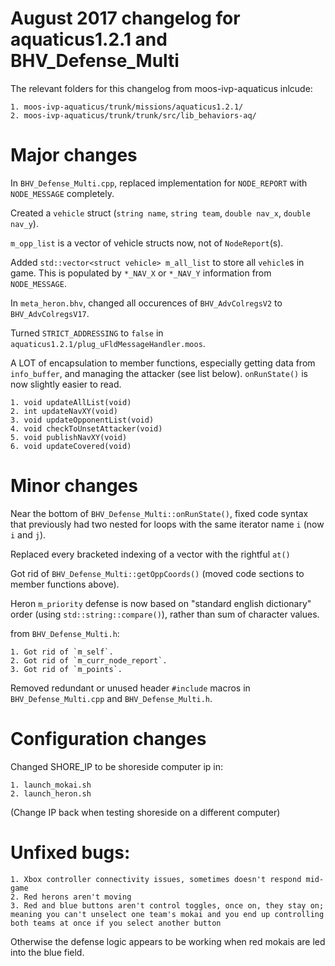 # August 2017 changelog for aquaticus1.2.1 and BHV_Defense_Multi

The relevant folders for this changelog from moos-ivp-aquaticus inlcude:

	1. moos-ivp-aquaticus/trunk/missions/aquaticus1.2.1/
	2. moos-ivp-aquaticus/trunk/trunk/src/lib_behaviors-aq/

# Major changes

In `BHV_Defense_Multi.cpp`, replaced implementation for `NODE_REPORT` with `NODE_MESSAGE` completely.

Created a `vehicle` struct (`string name`, `string team`, `double nav_x`, `double nav_y`).

`m_opp_list` is a vector of vehicle structs now, not of `NodeReport`(s).

Added `std::vector<struct vehicle> m_all_list` to store all `vehicle`s in game. This is populated by `*_NAV_X` or `*_NAV_Y` information from `NODE_MESSAGE`.

In `meta_heron.bhv`, changed all occurences of `BHV_AdvColregsV2` to `BHV_AdvColregsV17`.

Turned `STRICT_ADDRESSING` to `false` in `aquaticus1.2.1/plug_uFldMessageHandler.moos`.

A LOT of encapsulation to member functions, especially getting data from `info_buffer`, and managing the attacker (see list below). `onRunState()` is now slightly easier to read.
	
	1. void updateAllList(void)
	2. int updateNavXY(void)
	3. void updateOpponentList(void)
	4. void checkToUnsetAttacker(void)
	5. void publishNavXY(void)
	6. void updateCovered(void)

# Minor changes

Near the bottom of `BHV_Defense_Multi::onRunState()`, fixed code syntax that previously had two nested for loops with the same iterator name `i` (now `i` and `j`).

Replaced every bracketed indexing of a vector with the rightful `at()`

Got rid of `BHV_Defense_Multi::getOppCoords()` (moved code sections to member functions above).

Heron `m_priority` defense is now based on "standard english dictionary" order (using `std::string::compare()`), rather than sum of character values.

from `BHV_Defense_Multi.h`:

	1. Got rid of `m_self`.
	2. Got rid of `m_curr_node_report`.
	3. Got rid of `m_points`.

Removed redundant or unused header `#include` macros in `BHV_Defense_Multi.cpp` and `BHV_Defense_Multi.h`.

# Configuration changes

Changed SHORE_IP to be shoreside computer ip in:

	1. launch_mokai.sh
	2. launch_heron.sh

(Change IP back when testing shoreside on a different computer)

# Unfixed bugs:

	1. Xbox controller connectivity issues, sometimes doesn't respond mid-game
	2. Red herons aren't moving
	3. Red and blue buttons aren't control toggles, once on, they stay on; meaning you can't unselect one team's mokai and you end up controlling both teams at once if you select another button

Otherwise the defense logic appears to be working when red mokais are led into the blue field.